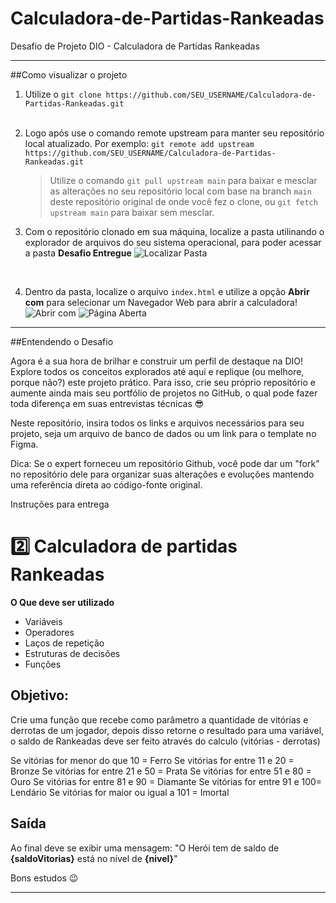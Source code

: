 # Calculadora-de-Partidas-Rankeadas
Desafio de Projeto DIO - Calculadora de Partidas Rankeadas
<hr>

##Como visualizar o projeto
 
1. Utilize o `git clone https://github.com/SEU_USERNAME/Calculadora-de-Partidas-Rankeadas.git` <br><br>

2. Logo após use o comando remote upstream para manter seu repositório local atualizado. Por exemplo: `git remote add upstream https://github.com/SEU_USERNAME/Calculadora-de-Partidas-Rankeadas.git`
    > Utilize o comando `git pull upstream main` para baixar e mesclar as alterações no seu repositório local com base na branch `main` deste repositório original de onde você fez o clone, ou `git fetch upstream main` para baixar sem mesclar.

3. Com o repositório clonado em sua máquina, localize a pasta utilinando o explorador de arquivos do seu sistema operacional, para poder acessar a pasta **Desafio Entregue**
![Localizar Pasta](https://github.com/pgustavo23/Calculadora-de-Partidas-Rankeadas/tree/main/Desafio%20Entregue/Imagens/Localizar_Pasta)
<br>

4. Dentro da pasta, localize o arquivo `index.html` e utilize a opção **Abrir com** para selecionar um Navegador Web para abrir a calculadora!
![Abrir com](https://github.com/pgustavo23/Calculadora-de-Partidas-Rankeadas/tree/main/Desafio%20Entregue/Imagens/Abrir_com)
![Página Aberta](https://github.com/pgustavo23/Calculadora-de-Partidas-Rankeadas/tree/main/Desafio%20Entregue/Imagens/Pagina_Aberta)

<hr>

##Entendendo o Desafio
 
Agora é a sua hora de brilhar e construir um perfil de destaque na DIO! Explore todos os conceitos explorados até aqui e replique (ou melhore, porque não?) este projeto prático. Para isso, crie seu próprio repositório e aumente ainda mais seu portfólio de projetos no GitHub, o qual pode fazer toda diferença em suas entrevistas técnicas 😎
 
Neste repositório, insira todos os links e arquivos necessários para seu projeto, seja um arquivo de banco de dados ou um link para o template no Figma.
 
Dica: Se o expert forneceu um repositório Github, você pode dar um "fork" no repositório dele para organizar suas alterações e evoluções mantendo uma referência direta ao código-fonte original.
 
Instruções para entrega
 # 2️⃣ Calculadora de partidas Rankeadas
**O Que deve ser utilizado**

- Variáveis
- Operadores
- Laços de repetição
- Estruturas de decisões
- Funções

## Objetivo:

Crie uma função que recebe como parâmetro a quantidade de vitórias e derrotas de um jogador,
depois disso retorne o resultado para uma variável, o saldo de Rankeadas deve ser feito através do calculo (vitórias - derrotas)

Se vitórias for menor do que 10 = Ferro
Se vitórias for entre 11 e 20 = Bronze
Se vitórias for entre 21 e 50 = Prata
Se vitórias for entre 51 e 80 = Ouro
Se vitórias for entre 81 e 90 = Diamante
Se vitórias for entre 91 e 100= Lendário
Se vitórias for maior ou igual a 101 = Imortal

## Saída

Ao final deve se exibir uma mensagem:
"O Herói tem de saldo de **{saldoVitorias}** está no nível de **{nivel}**"
 

  
Bons estudos 😉

<hr>